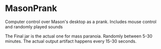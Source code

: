 # MasonPrank
Computer control over Mason's desktop as a prank. Includes mouse control and randomly played sounds

The Final jar is the actual one for mass paranoia. Randomly between 5-30 minutes.
The actual output artifact happens every 15-30 seconds.
